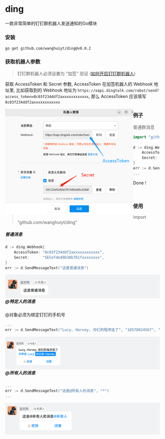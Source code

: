 # ding

一款非常简单的钉钉群机器人发送通知的Go模块



### 安装

```
go get github.com/wanghuiyt/ding@v0.0.2
```



### 获取机器人参数

> 钉钉群机器人必须设置为 "加签" 验证 ([如何开启钉钉群机器人](HOWTO.md))

获取 AccessToken 和 Secret 参数, AccessToken 在加签机器人的 Webhook 地址里, 比如获取到的 Webhook 地址为 `https://oapi.dingtalk.com/robot/send?access_token=8c03f234ddf2axxxxxxxxxxxx`, 那么 AccessToken 应该填写 `8c03f234ddf2axxxxxxxxxxxx`

<img style="float: left; zoom: 67%;" src="img/P9.png" alt="img-at" />



### 例子

> 普通群消息

```go
import "github.com/wanghuiyt/ding"

d := ding.Webhook{
    AccessToken: "8c03f234ddf2axxxxxxxxxxxx",
    Secret:      "SECefded9b38b761fxxxxxxxx",
}
err := d.SendMessageText("这是普通的群消息")
...
```

Done !

<br>

### 使用

> import "github.com/wanghuiyt/ding"

##### 普通消息
```go
d := ding.Webhook{
    AccessToken: "8c03f234ddf2axxxxxxxxxxxx",
    Secret:      "SECefded9b38b761fxxxxxxxx",
}
err := d.SendMessageText("这是普通消息")
```
<img style="float: left;" src="img/P6.png" alt="img-at" />

<br>

##### @特定人的消息

@对象必须为绑定钉钉的手机号

```go
...
err := d.SendMessageText("Lucy, Harvey, 你们的程序挂了", "18578924567", "+13414567890")
```

<img style="float: left;" src="img/P7.png" alt="img-at" />

<br>

##### @所有人的消息

```go
...
err := d.SendMessageText("这是@所有人的消息", "*")
...
```

<img style="float: left" src="img/P8.png" alt="i" />
